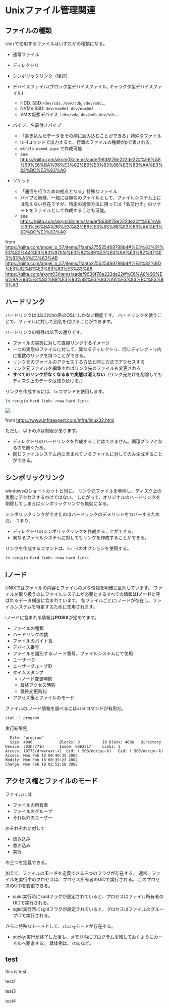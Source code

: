 ﻿





# Unixファイル管理関連

## ファイルの種類

Unixで使用するファイルはいずれかの種類になる。

- 通常ファイル

- ディレクトリ

- シンボリックリンク（後述）

- デバイスファイル(ブロック型デバイスファイル, キャラクタ型デバイスファイル)
    - HDD, SSD:`/dev/sda`, `/dev/sdb`, `/dev/sdc`...
    - NVMe SSD: `dev/nvm0n1`, `dev/nvm0n2`
    - VMの仮想デバイス：`dev/vda`, `dev/vdb`, `dev/vdc`...

- パイプ、名前付きパイプ
    - 「書き込んだデータをその順に読み込むことができる」特殊なファイル
    - ls -lコマンドで出力すると、行頭のファイルの種類がpで表される。
    - `mkfifo named_pipe` で作成可能
    - see https://qiita.com/akym03/items/aadef9638f78e222de22#%E6%A8%99%E6%BA%96%E3%82%B9%E3%83%88%E3%83%AA%E3%83%BC%E3%83%A0

- ソケット
    - 「通信を行うための拠点となる」特殊なファイル
    - パイプと同様、一般には無名のファイルとして、ファイルシステム上には見えない存在ですが、特定の通信方法に限っては「名前付き」のソケットをファイルとして作成することも可能。
    - see https://qiita.com/akym03/items/aadef9638f78e222de22#%E6%A8%99%E6%BA%96%E3%82%B9%E3%83%88%E3%83%AA%E3%83%BC%E3%83%A0


from https://qiita.com/angel_p_57/items/1faafa275525469788b4#%E3%83%91%E3%82%A4%E3%83%97fifo%E3%82%B9%E3%83%9A%E3%82%B7%E3%83%A3%E3%83%AB
 https://qiita.com/angel_p_57/items/1faafa275525469788b4#%E3%82%BD%E3%82%B1%E3%83%83%E3%83%88
https://qiita.com/akym03/items/aadef9638f78e222de22#%E6%A8%99%E6%BA%96%E3%82%B9%E3%83%88%E3%83%AA%E3%83%BC%E3%83%A0



## ハードリンク

ハードリンクは(ほぼ)Unix系のOSにしかない機能です。
ハードリンクを使うことで、ファイルに対して別名を付けることができます。

ハードリンクの特性は以下の通りです。

- ファイルの実態に対して直接リンクするイメージ
- 一つの実態のファイルに対して、異なるディレクトリ、同じディレクトリ内に複数のリンクを持つことができる。
- リンク元のファイルのアクセスする方法と同じ方法でアクセスする
- リンク元ファイルを編集すればリンク先のファイルも変更される
- **すべてのリンクがなくなるまで実態は消えない**（リンク元だけを削除してもディスク上のデータは残り続ける。）

リンクを作成するには、`ln`コマンドを使用します。

```sh
ln <origin hard link> <new hard link>
```


<img src="https://www.infraexpert.com/infragif/linux32a.gif">

from https://www.infraexpert.com/infra/linux32.html


ただし、以下の点は制限があります。

- ディレクトリのハードリンクを作成することはできません。循環グラフとなるのを防ぐため。
- 同じファイルシステム内に含まれているファイルに対してのみ生成することができる。


## シンボリックリンク

windowsのショートカットと同じ。
リンク元ファイルを参照し、ディスク上の実態にアクセスするわけではない。
したがって、オリジナルのハードリンクを削除してしまえばシンボリックリンクも無効になる。

シンボリックリンクができたのはハードリンクのデメリットをカバーするためだ。
つまり、

- ディレクトリのシンボリックリンクを作成することができる。
- 異なるファイルシステムに対してもリンクを作成することができる。

リンクを作成するコマンドは、`ln -s`のオプションを使用する。

```sh
ln <origin hard link> <new hard link>
```






## iノード

UNIXではファイルの内容とファイルのメタ情報を明確に区別しています。
ファイルを取り扱うのにファイルシステムが必要とするすべての情報は**iノード**と呼ばれるデータ構造に含まれています。
各ファイルごとにiノードが存在し、ファイルシステムを特定するために使用されます。

iノードに含まれる情報は**POSIX**が定めてます。

- ファイルの種類
- ハードリンクの数
- ファイルのバイト長
- デバイス番号
- ファイルを識別するiノード番号。ファイルシステムにて使用
- ユーザーID
- ユーザーグループID
- タイムスタンプ
    - iノード変更時刻
    - 最終アクセス時刻
    - 最終変更時刻
- アクセス権とファイルのモード

ファイルのiノード情報を調べるには`stat`コマンドが有用だ。

```sh
stat -l program
```

実行結果例

```
  File: "program"
  Size: 4096            Blocks: 8          IO Block: 4096   Directory
Device: 303h/771d       Inode: 6062517     Links: 2
Access: (0775/drwxrwxr-x)  Uid: ( 500/noriyu-k)   Gid: ( 500/noriyu-k)
Access: Mon Feb 18 00:40:35 2002
Modify: Mon Feb 18 00:35:23 2002
Change: Mon Feb 18 02:52:58 2002
```


## アクセス権とファイルのモード

ファイルには

- ファイルの所有者
- ファイルのグループ
- それ以外のユーザー

のそれぞれに対して

- 読み込み
- 書き込み
- 実行

の三つを定義できる。

加えて、ファイルの**モード**を定義できる三つのフラグが存在する。
通常、ファイルを実行中のプロセスは、プロセス所有者のUIDで実行される。
このプロセスのUIDを変更できる。

- suid:実行時にsuidフラグが設定されていると、プロセスはファイル所有者のUIDで実行される。
- sgid:実行時にsgidフラグが設定されていると、プロセスはファイルのグループIDで実行される。

さらに特殊なモードとして、`sticky`モードが存在する。

- sticky:実行が終了した後も、メモリ内にプログラムを残しておくようにカーネルへ要求する。
具体例は、`/tmp`など。





## test

this is test


test2

test3

test4
